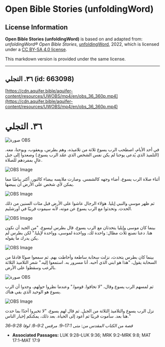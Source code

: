 # Open Bible Stories (unfoldingWord)

## License Information

**Open Bible Stories (unfoldingWord)** is based on and adapted from: _unfoldingWord® Open Bible Stories_, [unfoldingWord](https://unfoldingword.org/utw), 2022, which is licensed under a [CC BY-SA 4.0 license](https://creativecommons.org/licenses/by-sa/4.0/legalcode.en).

This markdown version is provided under the same license.



--------------------------------

## ٣٦. التجلي (id: 663098)

[https://cdn.aquifer.bible/aquifer-content/resources/UWOBS/mp4/en/obs_36_360p.mp4](https://cdn.aquifer.bible/aquifer-content/resources/UWOBS/mp4/en/obs_36_360p.mp4)

٣٦. التجلي
==========

![صورة OBS](https://cdn.aquifer.bible/aquifer-content/resources/UWOBS/jpg/360px/obs-en-36-01.jpg)

في أحد الأيام، اصطحب الرب يسوع ثلاثة من تلاميذه، وهم بطرس، ويعقوب، ويوحنا، معه. (التلميذ الذي يُدعى يوحنا لم يكن نفس الشخص الذي عمّد الرب يسوع.) وصعدوا إلى جبل عالٍ بمفردهم للصلاة.

![OBS Image](https://cdn.aquifer.bible/aquifer-content/resources/UWOBS/jpg/360px/obs-en-36-02.jpg)

أثناء صلاة الرب يسوع، أضاء وجهه كالشمس. وصارت ملابسه بيضاء كالنور، أكثر بياضًا مما يمكن لأي شخص على الأرض أن يبيضها.

![OBS Image](https://cdn.aquifer.bible/aquifer-content/resources/UWOBS/jpg/360px/obs-en-36-03.jpg)

ثم ظهر موسى والنبي إيليا. هؤلاء الرجال عاشوا على الأرض قبل مئات السنين من ذلك الحدث. وتحدثوا مع الرب يسوع عن موته، لأنه سيموت قريبًا في أورشليم.

![OBS Image](https://cdn.aquifer.bible/aquifer-content/resources/UWOBS/jpg/360px/obs-en-36-04.jpg)

بينما كان موسى وإيليا يتحدثان مع الرب يسوع، قال بطرس ليسوع، "من الجيد أن نكون هنا. دعنا نصنع ثلاث مظال: واحدة لك، وواحدة لموسى، وواحدة لإيليا." لكن بطرس لم يكن يدرك ما يقوله.

![OBS Image](https://cdn.aquifer.bible/aquifer-content/resources/UWOBS/jpg/360px/obs-en-36-05.jpg)

بينما كان بطرس يتحدث، نزلت سحابة ساطعة وأحاطت بهم. ثم سمعوا صوتًا قادمًا من السحابة يقول، "هذا هو ابني الذي أحبه. أنا مسرور به. استمعوا إليه." شعر التلاميذ الثلاثة بالرعب وسقطوا على الأرض.

![صورة OBS](https://cdn.aquifer.bible/aquifer-content/resources/UWOBS/jpg/360px/obs-en-36-06.jpg)

ثم لمسهم الرب يسوع وقال، "لا تخافوا. قوموا." وعندما نظروا حولهم، وجدوا أن الرب يسوع هو الوحيد الذي بقي هناك.

![OBS Image](https://cdn.aquifer.bible/aquifer-content/resources/UWOBS/jpg/360px/obs-en-36-07.jpg)

نزل الرب يسوع والتلاميذ الثلاثة من الجبل. ثم قال لهم يسوع، "لا تخبروا أحدًا بما حدث هنا بعد. سأموت قريبًا ثم أعود إلى الحياة. بعد ذلك، يمكنكم إخبار الناس."

*قصة من الكتاب المقدس من: متى 17:1–9؛ مرقس 9:2–8؛ لوقا 9:28–36*

* **Associated Passages:** LUK 9:28–LUK 9:36; MRK 9:2–MRK 9:8; MAT 17:1–MAT 17:9

